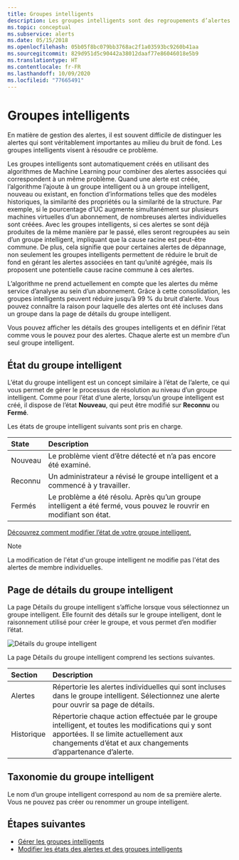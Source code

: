 ```yaml
---
title: Groupes intelligents
description: Les groupes intelligents sont des regroupements d’alertes qui vous aident à limiter leur nombre.
ms.topic: conceptual
ms.subservice: alerts
ms.date: 05/15/2018
ms.openlocfilehash: 05b05f8bc079bb3768ac2f1a03593bc9260b41aa
ms.sourcegitcommit: 829d951d5c90442a38012daaf77e86046018e5b9
ms.translationtype: HT
ms.contentlocale: fr-FR
ms.lasthandoff: 10/09/2020
ms.locfileid: "77665491"
---
```

# <a name="smart-groups"></a>Groupes intelligents

En matière de gestion des alertes, il est souvent difficile de distinguer les alertes qui sont véritablement importantes au milieu du bruit de fond. Les groupes intelligents visent à résoudre ce problème.  

Les groupes intelligents sont automatiquement créés en utilisant des algorithmes de Machine Learning pour combiner des alertes associées qui correspondent à un même problème.  Quand une alerte est créée, l’algorithme l’ajoute à un groupe intelligent ou à un groupe intelligent, nouveau ou existant, en fonction d’informations telles que des modèles historiques, la similarité des propriétés ou la similarité de la structure. Par exemple, si le pourcentage d’UC augmente simultanément sur plusieurs machines virtuelles d’un abonnement, de nombreuses alertes individuelles sont créées. Avec les groupes intelligents, si ces alertes se sont déjà produites de la même manière par le passé, elles seront regroupées au sein d’un groupe intelligent, impliquant que la cause racine est peut-être commune. De plus, cela signifie que pour certaines alertes de dépannage, non seulement les groupes intelligents permettent de réduire le bruit de fond en gérant les alertes associées en tant qu’unité agrégée, mais ils proposent une potentielle cause racine commune à ces alertes.

L’algorithme ne prend actuellement en compte que les alertes du même service d’analyse au sein d’un abonnement. Grâce à cette consolidation, les groupes intelligents peuvent réduire jusqu’à 99 % du bruit d’alerte. Vous pouvez connaître la raison pour laquelle des alertes ont été incluses dans un groupe dans la page de détails du groupe intelligent.

Vous pouvez afficher les détails des groupes intelligents et en définir l’état comme vous le pouvez pour des alertes. Chaque alerte est un membre d’un seul groupe intelligent. 

## <a name="smart-group-state"></a>État du groupe intelligent

L’état du groupe intelligent est un concept similaire à l’état de l’alerte, ce qui vous permet de gérer le processus de résolution au niveau d’un groupe intelligent. Comme pour l’état d’une alerte, lorsqu’un groupe intelligent est créé, il dispose de l’état **Nouveau**, qui peut être modifié sur **Reconnu** ou **Fermé**.

Les états de groupe intelligent suivants sont pris en charge.

| State | Description |
|:---|:---|
| Nouveau | Le problème vient d’être détecté et n’a pas encore été examiné. |
| Reconnu | Un administrateur a révisé le groupe intelligent et a commencé à y travailler. |
| Fermés | Le problème a été résolu. Après qu’un groupe intelligent a été fermé, vous pouvez le rouvrir en modifiant son état. |

[Découvrez comment modifier l’état de votre groupe intelligent.](https://aka.ms/managing-alert-smart-group-states)

> [!NOTE]
>  La modification de l'état d'un groupe intelligent ne modifie pas l'état des alertes de membre individuelles.

## <a name="smart-group-details-page"></a>Page de détails du groupe intelligent

La page Détails du groupe intelligent s’affiche lorsque vous sélectionnez un groupe intelligent. Elle fournit des détails sur le groupe intelligent, dont le raisonnement utilisé pour créer le groupe, et vous permet d’en modifier l’état.
 
![Détails du groupe intelligent](media/alerts-smartgroups-overview/smart-group-detail.png)


La page Détails du groupe intelligent comprend les sections suivantes.

| Section | Description |
|:---|:---|
| Alertes | Répertorie les alertes individuelles qui sont incluses dans le groupe intelligent. Sélectionnez une alerte pour ouvrir sa page de détails. |
| Historique | Répertorie chaque action effectuée par le groupe intelligent, et toutes les modifications qui y sont apportées. Il se limite actuellement aux changements d’état et aux changements d’appartenance d’alerte. |

## <a name="smart-group-taxonomy"></a>Taxonomie du groupe intelligent

Le nom d’un groupe intelligent correspond au nom de sa première alerte. Vous ne pouvez pas créer ou renommer un groupe intelligent.

## <a name="next-steps"></a>Étapes suivantes

- [Gérer les groupes intelligents](https://aka.ms/managing-smart-groups)
- [Modifier les états des alertes et des groupes intelligents](https://aka.ms/managing-alert-smart-group-states)


